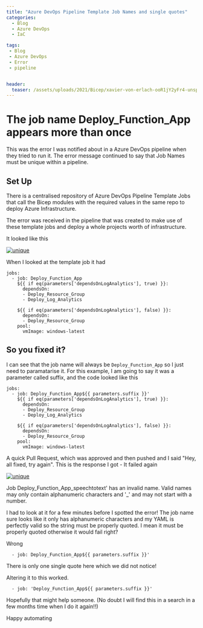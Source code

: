 ```yaml
---
title: "Azure DevOps Pipeline Template Job Names and single quotes"
categories:
  - Blog
  - Azure DevOps
  - IaC

tags:
 - Blog
 - Azure DevOps
 - Error
 - pipeline


header:
  teaser: /assets/uploads/2021/Bicep/xavier-von-erlach-ooR1jY2yFr4-unsplash.jpg
---
```


# The job name Deploy_Function_App appears more than once

This was the error I was notified about in a Azure DevOps pipeline when they tried to run it. The error message continued to say that Job Names must be unique within a pipeline.

## Set Up

There is a centralised repository of Azure DevOps Pipeline Template Jobs that call the Bicep modules with the required values in the same repo to deploy Azure Infrastructure.  
  
The error was received in the pipeline that was created to make use of these template jobs and deploy a whole projects worth of infrastructure.  
  
It looked like this  
  
[![unique](https://blog.robsewell.com/assets/uploads/2022/01/uniquenames.png)](https://blog.robsewell.com/assets/uploads/2022/01/bemoreuniquenames.png)

When I looked at the template job it had

````
jobs:
  - job: Deploy_Function_App
    ${{ if eq(parameters['dependsOnLogAnalytics'], true) }}:
      dependsOn: 
      - Deploy_Resource_Group
      - Deploy_Log_Analytics

    ${{ if eq(parameters['dependsOnLogAnalytics'], false) }}:
      dependsOn: 
      - Deploy_Resource_Group
    pool:
      vmImage: windows-latest
````

## So you fixed it?

I can see that the job name will always be `Deploy_Function_App` so I just need to paramatarise it. For this example, I am going to say it was a parameter called suffix, and the code looked like this

````
jobs:
  - job: Deploy_Function_App${{ parameters.suffix }}'
    ${{ if eq(parameters['dependsOnLogAnalytics'], true) }}:
      dependsOn: 
      - Deploy_Resource_Group
      - Deploy_Log_Analytics

    ${{ if eq(parameters['dependsOnLogAnalytics'], false) }}:
      dependsOn: 
      - Deploy_Resource_Group
    pool:
      vmImage: windows-latest
````

A quick Pull Request, which was approved and then pushed and I said "Hey, all fixed, try again". This is the response I got - It failed again

[![unique](https://blog.robsewell.com/assets/uploads/2022/01/uniquenames.png)](https://blog.robsewell.com/assets/uploads/2022/01/bemoreuniquenames.png)  
  
Job Deploy_Function_App_speechtotext' has an invalid name. Valid names may only contain alphanumeric characters and '_' and may not start with a number.  

I had to look at it for a few minutes before I spotted the error! The job name sure looks like it only has alphanumeric characters and my YAML is perfectly valid so the string must be properly quoted. I mean it must be properly quoted otherwise it would fail right?
  
Wrong  
  
````
  - job: Deploy_Function_App${{ parameters.suffix }}'
````

There is only one single quote here which we did not notice!  

Altering it to this worked.
````
  - job: 'Deploy_Function_App${{ parameters.suffix }}'
````

Hopefully that might help someone. (No doubt I will find this in a search in a few months time when I do it again!!)

Happy automating